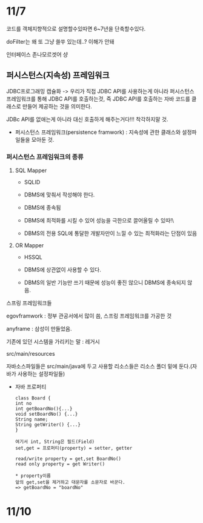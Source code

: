 # 11/7

코드를 객체지향적으로 설명할수있따면 6~7년을 단축할수있다.

doFilter는 왜 또 그냥 쓸쑤 있는데..? 이해가 안돼

인터페이스 존나모르겟어 샹



## 퍼시스턴스(지속성) 프레임워크

JDBC프로그래밍 캡슐화 -> 우리가 직접 JDBC API를 사용하는게 아니라 퍼시스턴스 프레임워크를 통해 JDBC API를 호출하는것, 즉 JDBC API를 호출하는 자바 코드를 클래스로 만들어 제공하는 것을 의미한다.

JDBc API를 없애는게 아니라 대신 호출하게 해주는거다!!! 착각하지말 것.

- 퍼시스턴스 프레임워크(persistence framwork) : 지속성에 관한 클래스와 설정파일들을 모아둔 것.

### 퍼시스턴스 프레임워크의 종류

1. SQL Mapper

   - SQLID

   -  DBMS에 맞춰서 작성해야 한다.
   - DBMS에 종속됨
   - DBMS에 최적화를 시킬 수 있어 성능을 극한으로 끌어올릴 수 있따!\
   - DBMS의 전용 SQL에 통달한 개발자만이 느낄 수 있는 최적화라는 단점이 있음

2. OR Mapper

   - HSSQL

   - DBMS에 상관없이 사용할 수 있다.
   - DBMS의 일반 기능만 쓰기 때문에 성능이 좋진 않으니 DBMS에 종속되지 않음.



스프링 프레임워크들

egovframwork : 정부 관공서에서 많이 씀, 스프링 프레임워크를 가공한 것

anyframe : 삼성이 만들었음.

기존에 있던 시스템을 가리키는 말 : 레거시



src/main/resources

자바소스파일들은 src/main/java에 두고 사용할 리소스들은 리소스 폴더 밑에 둔다.(자바가 사용하는 설정파일들)



- 자바 프로퍼티

  ```
  class Board { 
  int no 
  int getBoardNo(){...} 
  void setBoardNo() {...} 
  String name;
  String getWriter() {...}
  }
  
  여기서 int, String은 필드(Field)
  set,get = 프로퍼티(property) = setter, getter
  
  read/write property = get,set BoardNo()
  read only property = get Writer()
  
  * property이름
  앞의 get,set을 제거하고 대문자를 소문자로 바꾼다.
  => getBoardNo = "boardNo"
  ```

  



# 11/10

